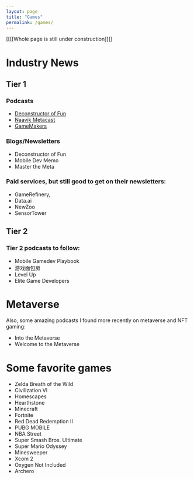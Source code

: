 ```yaml
---
layout: page
title: "Games"
permalink: /games/
---
```


[[[[Whole page is still under construction]]]]

# Industry News
## Tier 1
### Podcasts
- [Deconstructor of Fun](https://anchor.fm/deconstructoroffun)
- [Naavik Metacast](https://naavik.co/themetacast)
- [GameMakers](https://anchor.fm/gamemakers)

### Blogs/Newsletters
- Deconstructor of Fun
- Mobile Dev Memo
- Master the Meta

### Paid services, but still good to get on their newsletters: 
- GameRefinery, 
- Data.ai
- NewZoo
- SensorTower

## Tier 2

### Tier 2 podcasts to follow: 
- Mobile Gamedev Playbook
- 游戏面包房
- Level Up
- Elite Game Developers

# Metaverse

Also, some amazing podcasts I found more recently on metaverse and NFT gaming:
- Into the Metaverse
- Welcome to the Metaverse

# Some favorite games
- Zelda Breath of the Wild
- Civilization VI
- Homescapes
- Hearthstone
- Minecraft
- Fortnite
- Red Dead Redemption II
- PUBG MOBILE
- NBA Street
- Super Smash Bros. Ultimate
- Super Mario Odyssey
- Minesweeper
- Xcom 2
- Oxygen Not Included
- Archero
